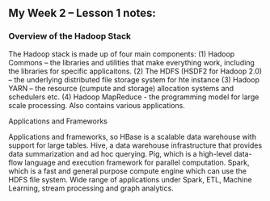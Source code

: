 ## My Week 2 – Lesson 1 notes:

### Overview of the Hadoop Stack

The Hadoop stack is made up of four main components: 
(1) Hadoop Commons – the libraries and utilities that make everything work, including the libraries for specific applicaitons.
(2) The HDFS (HSDF2 for Hadoop 2.0) – the underlying distributed file storage system for hte instance
(3) Hadoop YARN – the resource (cumpute and storage) allocation systems and schedulers etc.
(4) Hadoop MapReduce - the programming model for large scale processing. Also contains various applications.

Applications and Frameworks

Applications and frameworks, so HBase is a scalable data warehouse with support for large tables. Hive, a data warehouse infrastructure that provides data summarization and ad hoc querying. 
Pig, which is a high-level data-flow language and execution framework for parallel computation.
Spark, which is a fast and general purpose compute engine which can use the HDFS file system. 
Wide range of applications under Spark, ETL, Machine Learning, stream processing and graph analytics. 


